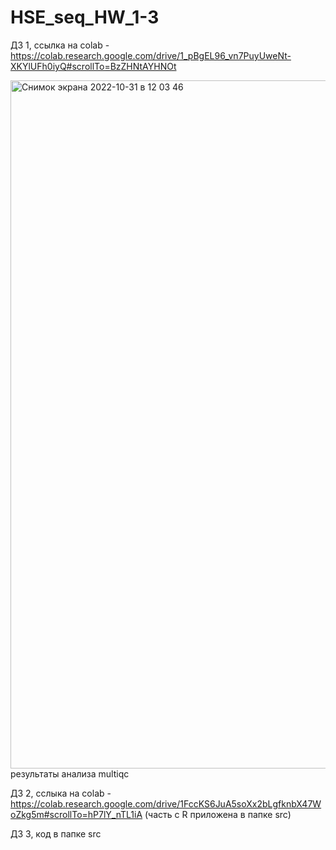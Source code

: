 # HSE_seq_HW_1-3

ДЗ 1, ссылка на colab - https://colab.research.google.com/drive/1_pBgEL96_vn7PuyUweNt-XKYlUFh0iyQ#scrollTo=BzZHNtAYHNOt

<img width="1101" alt="Снимок экрана 2022-10-31 в 12 03 46" src="https://user-images.githubusercontent.com/60537367/198971223-4128b0c3-e6c3-4b4c-b84c-907689887459.png">
результаты анализа multiqc



ДЗ 2, сслыка на colab - https://colab.research.google.com/drive/1FccKS6JuA5soXx2bLgfknbX47WoZkg5m#scrollTo=hP7lY_nTL1iA
(часть с R приложена в папке src)

ДЗ 3, код в папке src
